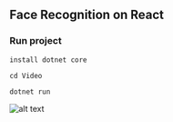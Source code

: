 ## Face Recognition on React

### Run project
`install dotnet core`

`cd Video`

`dotnet run`

![alt text](https://github.com/schurenkov/face_recognition/blob/master/screenshot.png)
